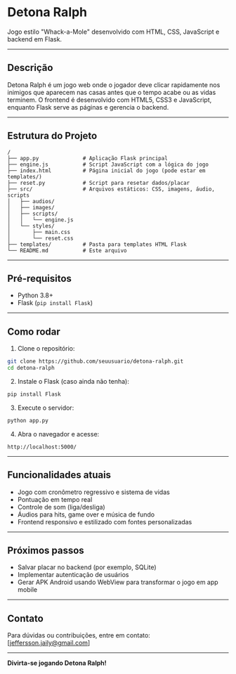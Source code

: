 # Detona Ralph

Jogo estilo "Whack-a-Mole" desenvolvido com HTML, CSS, JavaScript e backend em Flask.

---

## Descrição

Detona Ralph é um jogo web onde o jogador deve clicar rapidamente nos inimigos que aparecem nas casas antes que o tempo acabe ou as vidas terminem. O frontend é desenvolvido com HTML5, CSS3 e JavaScript, enquanto Flask serve as páginas e gerencia o backend.

---

## Estrutura do Projeto

```
/
├── app.py              # Aplicação Flask principal
├── engine.js           # Script JavaScript com a lógica do jogo
├── index.html          # Página inicial do jogo (pode estar em templates/)
├── reset.py            # Script para resetar dados/placar
├── src/                # Arquivos estáticos: CSS, imagens, áudio, scripts
│   ├── audios/
│   ├── images/
│   ├── scripts/
│   │   └── engine.js
│   └── styles/
│       ├── main.css
│       └── reset.css
├── templates/          # Pasta para templates HTML Flask
└── README.md           # Este arquivo
```

---

## Pré-requisitos

- Python 3.8+
- Flask (`pip install Flask`)

---

## Como rodar

1. Clone o repositório:

```bash
git clone https://github.com/seuusuario/detona-ralph.git
cd detona-ralph
```

2. Instale o Flask (caso ainda não tenha):

```bash
pip install Flask
```

3. Execute o servidor:

```bash
python app.py
```

4. Abra o navegador e acesse:

```
http://localhost:5000/
```

---

## Funcionalidades atuais

- Jogo com cronômetro regressivo e sistema de vidas
- Pontuação em tempo real
- Controle de som (liga/desliga)
- Áudios para hits, game over e música de fundo
- Frontend responsivo e estilizado com fontes personalizadas

---

## Próximos passos

- Salvar placar no backend (por exemplo, SQLite)
- Implementar autenticação de usuários
- Gerar APK Android usando WebView para transformar o jogo em app mobile

---

## Contato

Para dúvidas ou contribuições, entre em contato: [jeffersson.jaily@gmail.com]

---

**Divirta-se jogando Detona Ralph!**

